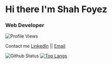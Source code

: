 # Hi there I'm Shah Foyez

### Web Developer

![Profile Views](https://komarev.com/ghpvc/?username=shahfoyez&style=flat-square)

Contact me
[LinkedIn](https://www.linkedin.com/in/shahfoyez/) || [Email](shahfoyez7@gmail.com) 


![Github Status](https://github-readme-stats.vercel.app/api?username=shahfoyez&show_icons=true&theme=radical)  [![Top Langs](https://github-readme-stats.vercel.app/api/top-langs/?username=shahfoyez&show_icons=true&theme=radical&layout=compact)](https://github.com/shahfoyez/github-readme-stats)

